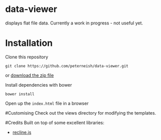 # data-viewer
displays flat file data. Currently a work in progress  - not useful yet.

# Installation
Clone this repository

`git clone https://github.com/peterneish/data-viewer.git`

or [download the zip file](https://github.com/peterneish/data-viewer/archive/master.zip)

Install dependencies with bower

`bower install`

Open up the `index.html` file in a browser

#Customising
Check out the views directory for modifying the templates.

#Credits
Built on top of some excellent libraries:
* [recline.js](http://okfnlabs.org/recline/)

